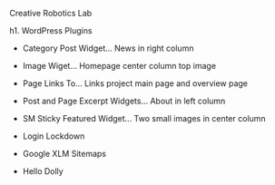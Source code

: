 Creative Robotics Lab

h1. WordPress Plugins

* Category Post Widget... News in right column
* Image Wiget... Homepage center column top image
* Page Links To... Links project main page and overview page
* Post and Page Excerpt Widgets... About in left column
* SM Sticky Featured Widget... Two small images in center column

* Login Lockdown
* Google XLM Sitemaps
* Hello Dolly
